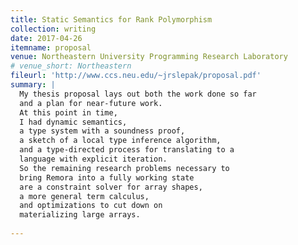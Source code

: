 ```yaml
---
title: Static Semantics for Rank Polymorphism
collection: writing
date: 2017-04-26
itemname: proposal
venue: Northeastern University Programming Research Laboratory
# venue_short: Northeastern
fileurl: 'http://www.ccs.neu.edu/~jrslepak/proposal.pdf'
summary: |
  My thesis proposal lays out both the work done so far
  and a plan for near-future work.
  At this point in time,
  I had dynamic semantics,
  a type system with a soundness proof,
  a sketch of a local type inference algorithm,
  and a type-directed process for translating to a
  language with explicit iteration.
  So the remaining research problems necessary to
  bring Remora into a fully working state
  are a constraint solver for array shapes,
  a more general term calculus,
  and optimizations to cut down on
  materializing large arrays.
  
---
```


